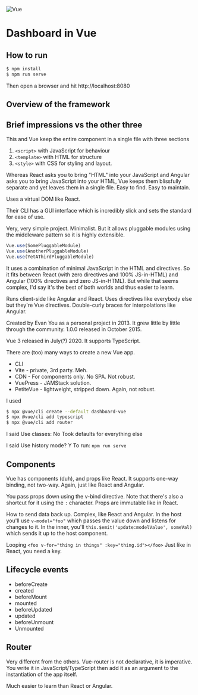 ![Vue](./screenshots/vueLogo.png)
# Dashboard in Vue

## How to run
```bash
$ npm install
$ npm run serve
```
Then open a browser and hit http://localhost:8080


## Overview of the framework

## Brief impressions vs the other three
This and Vue keep the entire component in a single file with three sections
1. `<script>` with JavaScript for behaviour
2. `<template>` with HTML for structure
3. `<style>` with CSS for styling and layout.

Whereas React asks you to bring "HTML" into your JavaScript and Angular asks you to bring JavaScript into your HTML, Vue keeps them blissfully separate and yet leaves them in a single file. Easy to find. Easy to maintain.

Uses a virtual DOM like React. 

Their CLI has a GUI interface which is incredibly slick and sets the standard for ease of use.

Very, very simple project. Minimalist. But it allows pluggable modules using the middleware pattern so it is highly extensible.
```JavaScript
Vue.use(SomePluggableModule)
Vue.use(AnotherPluggableModule)
Vue.use(YetAThirdPluggableModule)
```

It uses a combination of minimal JavaScript in the HTML and directives. So it fits between React (with zero directives and 100% JS-in-HTML) and Angular (100% directives and zero JS-in-HTML). But while that seems complex, I'd say it's the best of both worlds and thus easier to learn.


Runs client-side like Angular and React. Uses directives like everybody else but they're Vue directives. Double-curly braces for interpolations like Angular.

Created by Evan You as a personal project in 2013. It grew little by little through the community. 1.0.0 released in October 2015.

Vue 3 released in July(?) 2020. It supports TypeScript.

There are (too) many ways to create a new Vue app.
- CLI
- Vite - private, 3rd party. Meh.
- CDN - For components only. No SPA. Not robust.
- VuePress - JAMStack solution.
- PetiteVue - lightweight, stripped down. Again, not robust.

I used
```bash
$ npx @vue/cli create --default dashboard-vue
$ npx @vue/cli add typescript
$ npx @vue/cli add router
```
I said
Use classes: No
Took defaults for everything else

I said 
Use history mode? Y
To run:
`npm run serve`

## Components
Vue has components (duh), and props like React. It supports one-way binding, not two-way. Again, just like React and Angular.

You pass props down using the v-bind directive. Note that there's also a shortcut for it using the `:` character. Props are immutable like in React.

How to send data back up. Complex, like React and Angular. In the host you'll use `v-model="foo"` which passes the value down and listens for changes to it. In the inner, you'll `this.$emit('update:modelValue', someVal)` which sends it up to the host component.

Looping
`<foo v-for="thing in things" :key="thing.id"></foo>`
Just like in React, you need a key.

## Lifecycle events
- beforeCreate
- created
- beforeMount
- mounted
- beforeUpdated
- updated
- beforeUnmount
- Unmounted

## Router
Very different from the others. Vue-router is not declarative, it is imperative. You write it in JavaScript/TypeScript then add it as an argument to the instantiation of the app itself.

Much easier to learn than React or Angular.